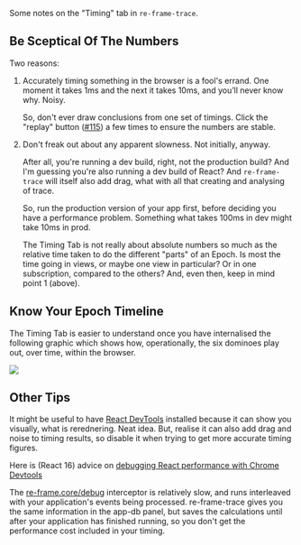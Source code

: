Some notes on the "Timing" tab in `re-frame-trace`.

## Be Sceptical Of The Numbers

Two reasons:

1.  Accurately timing something in the browser is
    a fool's errand. One moment it takes 1ms and the next it 
    takes 10ms, and you’ll never know why. Noisy.

    So, don't ever draw conclusions from one set of timings.
    Click the "replay" button ([#115](https://github.com/Day8/re-frame-trace/issues/155)) 
    a few times to ensure the numbers are stable.
    
2.  Don't freak out about any apparent slowness. Not initially, anyway.

    After all, you're running a dev build, right, not the 
    production build?  And I'm guessing you're also 
    running a dev build of React? And `re-frame-trace`  will itself also add 
    drag, what with all that creating and analysing of trace.
    
    So, run the production version of your app first, before 
    deciding you have a performance problem. Something what 
    takes 100ms in dev might take 10ms in prod.
    
    The Timing Tab is not really about absolute numbers so 
    much as the relative time taken to do the different 
    "parts" of an Epoch. Is most the time going in views, or 
    maybe one view in particular? Or in 
    one subscription, compared to the others?
    And, even then, keep in mind point 1 (above). 
    
## Know Your Epoch Timeline

The Timing Tab is easier to understand once you have internalised the 
following graphic which shows how, operationally, the six dominoes play out, 
over time, within the browser.

<img src="https://raw.githubusercontent.com/Day8/re-frame/master/images/epoch.png">

## Other Tips 

It might be useful to have [React DevTools](https://github.com/facebook/react-devtools)
installed because it can show you visually, what is rerednering. Neat idea. But, realise it 
can also add drag and noise to timing results, so disable it when trying to get more 
accurate timing figures.

Here is (React 16) advice on [debugging React performance with Chrome Devtools](https://building.calibreapp.com/debugging-react-performance-with-react-16-and-chrome-devtools-c90698a522ad) 

The [re-frame.core/debug](https://github.com/Day8/re-frame/blob/master/src/re_frame/std_interceptors.cljc) interceptor is relatively slow, and runs interleaved with your application's events being processed. re-frame-trace gives you the same information in the app-db panel, but saves the calculations until after your application has finished running, so you don't get the performance cost included in your timing.
